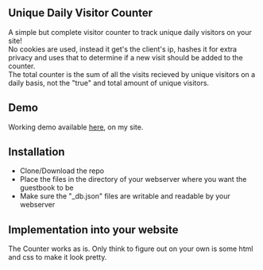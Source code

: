 ## Unique Daily Visitor Counter
A simple but complete visitor counter to track unique daily visitors on your site!  
No cookies are used, instead it get's the client's ip, hashes it for extra privacy and uses that to determine if a new visit should be added to the counter.  
The total counter is the sum of all the visits recieved by unique visitors on a daily basis, not the "true" and total amount of unique visitors.

## Demo
Working demo available [here](https://articexploit.xyz/), on my site.

## Installation
- Clone/Download the repo
- Place the files in the directory of your webserver where you want the guestbook to be
- Make sure the "_db.json" files are writable and readable by your webserver

## Implementation into your website
The Counter works as is. Only think to figure out on your own is some html and css to make it look pretty.
